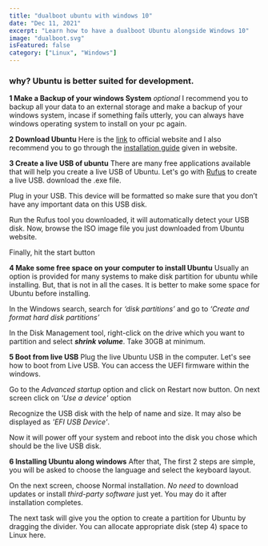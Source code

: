 ```yaml
---
title: "dualboot ubuntu with windows 10"
date: "Dec 11, 2021"
excerpt: "Learn how to have a dualboot Ubuntu alongside Windows 10"
image: "dualboot.svg"
isFeatured: false
category: ["Linux", "Windows"]
---
```


### why? Ubuntu is better suited for development.

**1 Make a Backup of your windows System** _optional_
I recommend you to backup all your data to an external storage and make a backup of your windows system, incase if something fails utterly, you can always have windows operating system to install on your pc again.

**2 Download Ubuntu**
Here is the [link](https://ubuntu.com/download/desktop) to official website and I also recommend you to go through the [installation guide](https://ubuntu.com/tutorials/install-ubuntu-desktop#1-overview) given in website.

**3 Create a live USB of ubuntu**
There are many free applications available that will help you create a live USB of Ubuntu.
Let's go with [Rufus](https://rufus.ie/en/) to create a live USB. download the .exe file.

Plug in your USB. This device will be formatted so make sure that you don’t have any important data on this USB disk.

Run the Rufus tool you downloaded, it will automatically detect your USB disk. Now, browse the ISO image file you just downloaded from Ubuntu website.

Finally, hit the start button

**4 Make some free space on your computer to install Ubuntu**
Usually an option is provided for many systems to make disk partition for ubuntu while installing. But, that is not in all the cases. It is better to make some space for Ubuntu before installing.

In the Windows search, search for _‘disk partitions’_ and go to _‘Create and format hard disk partitions’_

In the Disk Management tool, right-click on the drive which you want to partition and select **_shrink volume_**.
Take 30GB at minimum.

**5 Boot from live USB**
Plug the live Ubuntu USB in the computer.
Let's see how to boot from Live USB. You can access the UEFI firmware within the windows.

Go to the _Advanced startup_ option and click on Restart now button.
On next screen click on _'Use a device'_ option

Recognize the USB disk with the help of name and size. It may also be displayed as _'EFI USB Device'_.

Now it will power off your system and reboot into the disk you chose which should be the live USB disk.

**6 Installing Ubuntu along windows**
After that, The first 2 steps are simple, you will be asked to choose the language and select the keyboard layout.

On the next screen, choose Normal installation. _No need_ to download updates or install _third-party software_ just yet. You may do it after installation completes.

The next task will give you the option to create a partition for Ubuntu by dragging the divider. You can allocate appropriate disk (step 4) space to Linux here.
